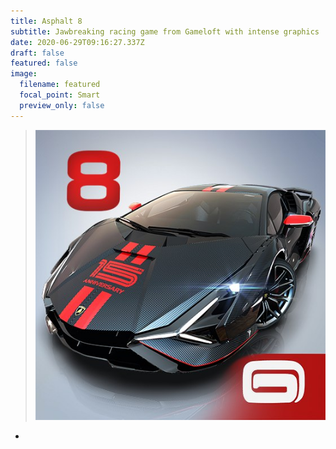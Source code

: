 ```yaml
---
title: Asphalt 8
subtitle: Jawbreaking racing game from Gameloft with intense graphics
date: 2020-06-29T09:16:27.337Z
draft: false
featured: false
image:
  filename: featured
  focal_point: Smart
  preview_only: false
---
```

> ![](img_20200618_222312_368.jpg)

*